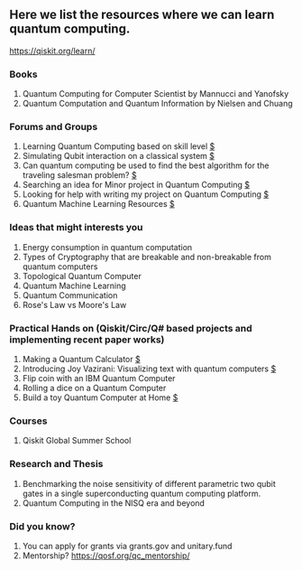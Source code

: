 ## Here we list the resources where we can learn quantum computing. 
https://qiskit.org/learn/

### Books
1. Quantum Computing for Computer Scientist by Mannucci and Yanofsky
2. Quantum Computation and Quantum Information by Nielsen and Chuang

### Forums and Groups
1. Learning Quantum Computing based on skill level [$](https://www.reddit.com/r/QuantumComputing/comments/hw4glr/learning_quantum_computing_based_on_skill_level/)
2. Simulating Qubit interaction on a classical system [$](https://www.reddit.com/r/QuantumComputing/comments/idevi1/simulating_qubit_interaction_on_a_classical_system/)
3. Can quantum computing be used to find the best algorithm for the traveling salesman problem? [$](https://www.reddit.com/r/QuantumComputing/comments/hmzq8m/can_quantum_computing_be_used_to_find_the_best/)
4. Searching an idea for Minor project in Quantum Computing [$](https://www.reddit.com/r/QuantumComputing/comments/in5axz/searching_an_idea_for_minor_project_in_quantum/)
5. Looking for help with writing my project on Quantum Computing [$](https://www.reddit.com/r/QuantumComputing/comments/iopstk/looking_for_help_with_writing_my_project_on/)
6. Quantum Machine Learning Resources [$](reddit.com/r/QuantumComputing/comments/iooibp/quantum_machine_learning_resources/)

### Ideas that might interests you 
1. Energy consumption in quantum computation
2. Types of Cryptography that are breakable and non-breakable from quantum computers
3. Topological Quantum Computer
4. Quantum Machine Learning
5. Quantum Communication
6. Rose's Law vs Moore's Law


### Practical Hands on (Qiskit/Circ/Q# based projects and implementing recent paper works)
1. Making a Quantum Calculator [$](https://www.youtube.com/watch?v=SvhEE9aBtc4)
2. Introducing Joy Vazirani: Visualizing text with quantum computers [$](https://medium.com/qiskit/introducing-joy-vazirani-visualizing-text-with-quantum-computers-e864f3ebe791)
3. Flip coin with an IBM Quantum Computer
4. Rolling a dice on a Quantum Computer
5. Build a toy Quantum Computer at Home [$](https://www.dhruvonmath.com/2020/07/19/quantum-computers/)

### Courses
1. Qiskit Global Summer School

### Research and Thesis
1. Benchmarking the noise sensitivity of different parametric two qubit gates in a single superconducting quantum computing platform.
2. Quantum Computing in the NISQ era and beyond

### Did you know?
1. You can apply for grants via grants.gov and unitary.fund
2. Mentorship? https://qosf.org/qc_mentorship/
